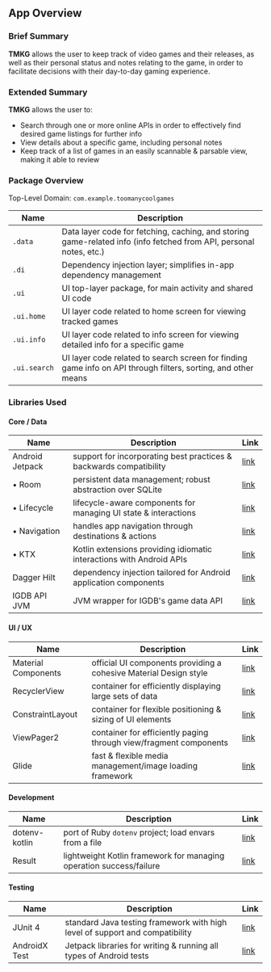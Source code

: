 
## App Overview

### Brief Summary

**TMKG** allows the user to keep track of video games and their releases, as well as their personal
status and notes relating to the game, in order to facilitate decisions with their day-to-day gaming
experience.

### Extended Summary

**TMKG** allows the user to:

* Search through one or more online APIs in order to effectively find desired game listings for further info
* View details about a specific game, including personal notes
* Keep track of a list of games in an easily scannable & parsable view, making it able to review

### Package Overview

Top-Level Domain: `com.example.toomanycoolgames`

| Name | Description | 
| --- | --- | 
| `.data` | Data layer code for fetching, caching, and storing game-related info (info fetched from API, personal notes, etc.) | 
| `.di` | Dependency injection layer; simplifies in-app dependency management | 
| `.ui` | UI top-layer package, for main activity and shared UI code |
| `.ui.home` | UI layer code related to home screen for viewing tracked games |
| `.ui.info` | UI layer code related to info screen for viewing detailed info for a specific game |
| `.ui.search` | UI layer code related to search screen for finding game info on API through filters, sorting, and other means |

### Libraries Used

#### Core / Data

| Name | Description | Link |
|------|-------------|------|
| Android Jetpack | support for incorporating best practices & backwards compatibility | [link](https://developer.android.com/jetpack) |
| • Room | persistent data management; robust abstraction over SQLite | [link](https://developer.android.com/jetpack/androidx/releases/room) |
| • Lifecycle | lifecycle-aware components for managing UI state & interactions | [link](https://developer.android.com/jetpack/androidx/releases/lifecycle) |
| • Navigation | handles app navigation through destinations & actions | [link](https://developer.android.com/jetpack/androidx/releases/navigation) |
| • KTX | Kotlin extensions providing idiomatic interactions with Android APIs | [link](https://developer.android.com/kotlin/ktx)
| Dagger Hilt | dependency injection tailored for Android application components | [link](https://dagger.dev/hilt/) |
| IGDB API JVM | JVM wrapper for IGDB's game data API | [link](https://github.com/husnjak/IGDB-API-JVM) |

#### UI / UX
| Name | Description | Link |
|------|-------------|------|
| Material Components | official UI components providing a cohesive Material Design style | [link](https://material.io/develop/android/docs/getting-started) |
| RecyclerView | container for efficiently displaying large sets of data | [link](https://developer.android.com/jetpack/androidx/releases/recyclerview) |
| ConstraintLayout | container for flexible positioning & sizing of UI elements | [link](https://developer.android.com/jetpack/androidx/releases/constraintlayout) |
| ViewPager2 | container for efficiently paging through view/fragment components | [link](https://developer.android.com/jetpack/androidx/releases/viewpager2) |
| Glide | fast & flexible media management/image loading framework | [link](https://github.com/bumptech/glide) |

#### Development
| Name | Description | Link |
|------|-------------|------|
| dotenv-kotlin | port of Ruby `dotenv` project; load envars from a file | [link](https://github.com/cdimascio/dotenv-kotlin) |
| Result | lightweight Kotlin framework for managing operation success/failure | [link](https://github.com/kittinunf/result) |

#### Testing
| Name | Description | Link |
|------|-------------|------|
| JUnit 4 | standard Java testing framework with high level of support and compatibility | [link](https://junit.org/junit4/) |
| AndroidX Test | Jetpack libraries for writing & running all types of Android tests | [link](https://developer.android.com/jetpack/androidx/releases/test) |
